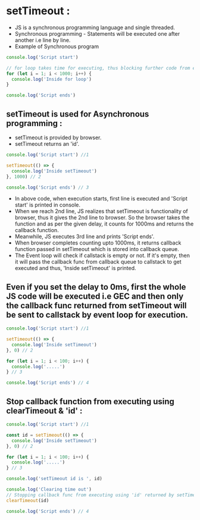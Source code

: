 # setTimeout :

- JS is a synchronous programming language and single threaded.
- Synchronous programming - Statements will be executed one after another i.e line by line.
- Example of Synchronous program

```javascript
console.log('Script start')

// for loop takes time for executing, thus blocking further code from executing
for (let i = 1; i < 1000; i++) {
  console.log('Inside for loop')
}

console.log('Script ends')
```

## setTimeout is used for Asynchronous programming :

- setTimeout is provided by browser.
- setTimeout returns an 'id'.
```javascript
console.log('Script start') //1

setTimeout(() => {
  console.log('Inside setTimeout')
}, 1000) // 2

console.log('Script ends') // 3
```

- In above code, when execution starts, first line is executed and 'Script start' is printed in console.
- When we reach 2nd line, JS realizes that setTimeout is functionality of browser, thus it gives the 2nd line to browser. So the browser takes the function and as per the given delay, it counts for 1000ms and returns the callback function.
- Meanwhile, JS executes 3rd line and prints 'Script ends'. 
- When browser completes counting upto 1000ms, it returns callback function passed in setTimeout which is stored into callback queue.
- The Event loop will check if callstack is empty or not. If it's empty, then it will pass the callback func from callback queue to callstack to get executed and thus, 'Inside setTimeout' is printed.

## Even if you set the delay to 0ms, first the whole JS code will be executed i.e GEC and then only the callback func returned from setTimeout will be sent to callstack by event loop for execution.

```javascript
console.log('Script start') //1

setTimeout(() => {
  console.log('Inside setTimeout')
}, 0) // 2

for (let i = 1; i < 100; i++) {
  console.log('.....')
} // 3

console.log('Script ends') // 4
```

## Stop callback function from executing using clearTimeout & 'id' :

```javascript
console.log('Script start') //1

const id = setTimeout(() => {
  console.log('Inside setTimeout')
}, 0) // 2

for (let i = 1; i < 100; i++) {
  console.log('.....')
} // 3

console.log('setTimeout id is ', id)

console.log('Clearing time out')
// Stopping callback func from executing using 'id' returned by setTimeout :
clearTimeout(id)

console.log('Script ends') // 4
```

